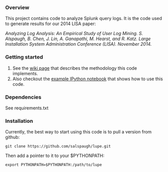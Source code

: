 ### Overview

This project contains code to analyze Splunk query logs. It is the code used to generate results for our 2014 LISA paper:

 _Analyzing Log Analysis: An Empirical Study of User Log Mining. S. Alspaugh, B. Chen, J. Lin, A. Ganapathi, M. Hearst, and R. Katz. Large Installation System Administration Conference (LISA). November 2014._

### Getting started

1. See the [wiki page](https://github.com/salspaugh/lupe/wiki/Data-analysis-interaction-record-analysis-methodology) that describes the methodology this code implements.
2. Also checkout the [example IPython notebook](https://github.com/salspaugh/lupe/blob/master/example/example.ipynb) that shows how to use this code. 


### Dependencies

See requirements.txt


### Installation

Currently, the best way to start using this code is to pull a version from
github:

`git clone https://github.com/salspaugh/lupe.git`

Then add a pointer to it to your $PYTHONPATH:

`export PYTHONPATH=$PYTHONPATH:/path/to/lupe`

